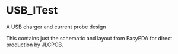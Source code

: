 # USB_ITest
A USB charger and current probe design

This contains just the schematic and layout from EasyEDA for direct production by JLCPCB.

